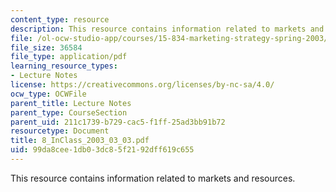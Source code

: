 ```yaml
---
content_type: resource
description: This resource contains information related to markets and resources.
file: /ol-ocw-studio-app/courses/15-834-marketing-strategy-spring-2003/99da8cee1db03dc85f2192dff619c655_8_InClass_2003_03_03.pdf
file_size: 36584
file_type: application/pdf
learning_resource_types:
- Lecture Notes
license: https://creativecommons.org/licenses/by-nc-sa/4.0/
ocw_type: OCWFile
parent_title: Lecture Notes
parent_type: CourseSection
parent_uid: 211c1739-b729-cac5-f1ff-25ad3bb91b72
resourcetype: Document
title: 8_InClass_2003_03_03.pdf
uid: 99da8cee-1db0-3dc8-5f21-92dff619c655
---
```

This resource contains information related to markets and resources.